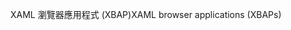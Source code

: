 <span data-ttu-id="2bf9f-101">XAML 瀏覽器應用程式 (XBAP)</span><span class="sxs-lookup"><span data-stu-id="2bf9f-101">XAML browser applications (XBAPs)</span></span>